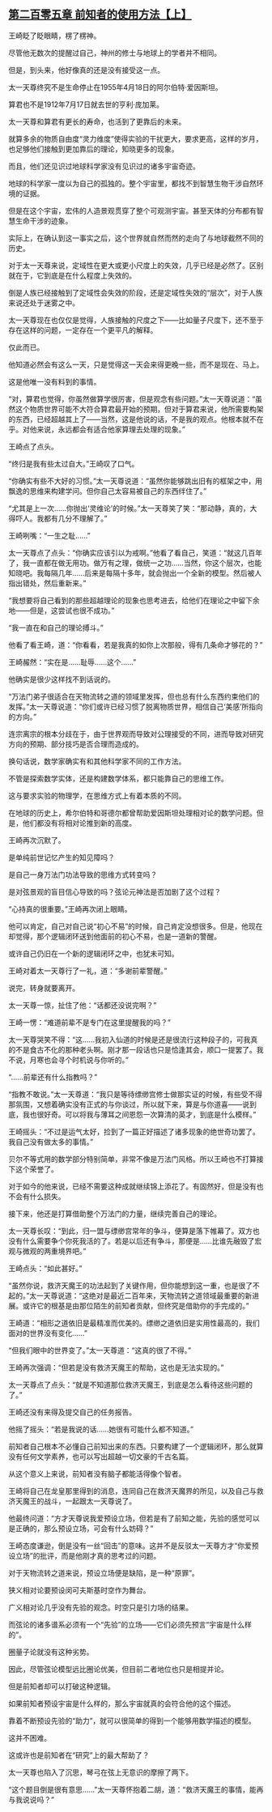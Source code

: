 ## [第二百零五章 前知者的使用方法【上】](https://www.xxbiquge.com/11_11207/9244241.html)


  王崎眨了眨眼睛，楞了楞神。

  尽管他无数次的提醒过自己，神州的修士与地球上的学者并不相同。

  但是，到头来，他好像真的还是没有接受这一点。

  太一天尊终究不是生命停止在1955年4月18日的阿尔伯特·爱因斯坦。

  算君也不是1912年7月17日就去世的亨利·庞加莱。

  太一天尊和算君有更长的寿命，也活到了更靠后的未来。

  就算多余的物质自由度“灵力维度”使得实验的干扰更大，要求更高，这样的岁月，也足够他们接触到更加靠后的理论，知晓更多的现象。

  而且，他们还见识过地球科学家没有见识过的诸多宇宙奇迹。

  地球的科学家一度以为自己的孤独的。整个宇宙里，都找不到智慧生物干涉自然环境的证据。

  但是在这个宇宙，宏伟的人造景观贯穿了整个可观测宇宙。甚至天体的分布都有智慧生命干涉的迹象。

  实际上，在确认到这一事实之后，这个世界就自然而然的走向了与地球截然不同的历史。

  对于太一天尊来说，定域性在更大或更小尺度上的失效，几乎已经是必然了。区别就在于，它到底是在什么程度上失效的。

  倒是人族已经接触到了定域性会失效的阶段，还是定域性失效的“层次”，对于人族来说还处于迷雾之中。

  太一天尊现在也仅仅是觉得，人族接触的尺度之下——比如量子尺度下，还不至于存在这样的问题，一定存在一个更平凡的解释。

  仅此而已。

  他知道必然会有这么一天，只是觉得这一天会来得更晚一些，而不是现在、马上。

  这是他唯一没有料到的事情。

  “对，算君也觉得，你虽然做算学很厉害，但是观念有些问题。”太一天尊说道：“虽然这个物质世界可能不大符合算君最开始的预期，但对于算君来说，他所需要构架的东西，已经超越其上了——当然，这是他说的话，不是我的观点。他根本就不在乎。对他来说，永远都会有适合他家算理去处理的现象。”

  王崎点了点头。

  “终归是我有些太过自大。”王崎叹了口气。

  “你确实有些不大好的习惯。”太一天尊说道：“虽然你能够跳出旧有的框架之中，用飘逸的思维来构建学问。但你自己太容易被自己的东西绊住了。”

  “尤其是上一次……你抛出‘灵维论’的时候。”太一天尊笑了笑：“那动静，真的，大得吓人。我都有几分不理解了。”

  王崎咧嘴：“一生之耻……”

  太一天尊点了点头：“你确实应该引以为戒啊。”他看了看自己，笑道：“就这几百年了，我一直都在做无用功。做万有之理，做统一之功……当然，你这个层次，也能知晓吧。我每隔几年……后来是每隔十多年，就会抛出一个全新的模型。然后被人指出错处，然后重新来。”

  “我想要将自己看到的那些超越理论的现象也思考进去，给他们在理论之中留下余地——但是，这尝试也很不成功。”

  “我一直在和自己的理论搏斗。”

  他看了看王崎，道：“你看看，若是我真的如你上次那般，得有几条命才够花的？”

  王崎赧然：“实在是……耻辱……这个……”

  他确实是很少这样找不到话说的。

  “万法门弟子很适合在天物流转之道的领域里发挥，但也总有什么东西约束他们的发挥。”太一天尊说道：“你们或许已经习惯了脱离物质世界，相信自己‘美感’所指向的方向。”

  连宗离宗的根本分歧在于，由于世界观而导致对公理接受的不同，进而导致对研究方向的预期、部分技巧是否合理而造成的。

  换句话说，数学家确实有和其他科学家不同的工作方法。

  不管是探索数学实体，还是构建数学体系，都只能靠自己的思维工作。

  这与要求实验的物理学，在思维方式上有着本质的不同。

  在地球的历史上，希尔伯特和哥德尔都曾帮助爱因斯坦处理相对论的数学问题。但是，他们都没有将相对论推到新的高度。

  王崎再次沉默了。

  是单纯前世记忆产生的知见障吗？

  是自己一身万法门功法导致的思维方式转变吗？

  是对弦景观的盲目信心导致的吗？弦论元神法是否加剧了这个过程？

  “心持真的很重要。”王崎再次闭上眼睛。

  他可以肯定，自己对自己说“初心不易”的时候，自己肯定没想很多。但是，他现在却觉得，那个逻辑闭环送到他面前的初心不易，也是一道新的警醒。

  或许自己仍旧在一个新的逻辑闭环之中，也犹未可知。

  王崎对着太一天尊行了一礼，道：“多谢前辈警醒。”

  说完，转身就要离开。

  太一天尊一惊，扯住了他：“话都还没说完啊？”

  王崎一愣：“难道前辈不是专门在这里提醒我的吗？”

  太一天尊哭笑不得：“这……我初入仙道的时候是还是很流行这种段子的，可我真的不是食古不化的那种老头啊。刚才那一段话也只是恰逢其会，顺口一提罢了。我不说，月寒也会寻个时机说与你听的。”

  “……前辈还有什么指教吗？”

  “指教不敢说。”太一天尊道：“我只是等待缥缈宫修士做那实证的时候，有些受不得那氛围，又想着确实没有正式的与你谈过，所以就下来，算是与你道喜——说到底，我也很好奇。可以将我与薄耳之间恩怨一次算清的英才，到底是什么模样。”

  王崎摇头：“不过是运气太好，捡到了一篇正好描述了诸多现象的绝世奇功罢了。我自己没有做太多的事情。”

  贝尔不等式用的数学部分特别简单，非常不像是万法门风格。所以王崎也不打算接下这个荣誉了。

  对于如今的他来说，已经不需要这种成就继续锦上添花了。有固然好，但是没有也不会有什么损失。

  接下来，他还是打算借助整个万法门的力量，继续完善自己的理论。

  太一天尊长叹：“到此，归一盟与缥缈宫常年的争斗，便算是落下帷幕了。双方也没有什么需要争个你死我活的了。若是以后还有争斗，那便是……比谁先融毁了宏观与微观的两重境界吧。”

  王崎点头：“如此甚好。”

  “虽然你说，救济天魔王的功法起到了关键作用，但你能想到这一重，也是很了不起的。”太一天尊说道：“这绝对是最近二百年来，天物流转之道领域最重要的新进展。或许它的根基是由那位陌生的前知者贡献，但终究是借助你的手完成的。”

  王崎道：“相形之道依旧是最精准而优美的。缥缈之道依旧是实用性最高的，我们面对的世界没有变化……”

  “但我们眼中的世界变了。”太一天尊道：“这真的很了不得。”

  王崎再次强调：“但若是没有救济天魔王的帮助，这也是无法实现的。”

  太一天尊点了点头：“就是不知道那位救济天魔王，到底是怎么看待这些问题的了。”

  王崎还没有来得及提交自己的任务报告。

  他摇了摇头：“若是我说的话……她很有可能什么都不知道。”

  前知者自己根本不必懂自己前知出来的东西。只要构建了一个逻辑闭环，那么就算没有任何文学素养，也可以写出超越一切文豪的千古名篇。

  从这个意义上来说，前知者没有脑子都能活得像个智者。

  王崎将自己在龙皇那里得到的消息，连同自己在救济天魔界的所见，以及自己与救济天魔王的战斗，一起跟太一天尊说了。

  他最终问道：“方才天尊说我爱预设立场，但若是有了前知之能，先验的感觉可以是正确的，那么预设立场，可会有什么妨碍？”

  王崎态度谦逊，倒是没有一丝“回击”的意味。这并不是反驳太一天尊方才“你爱预设立场”的批评，而是他刚才真的思考过的问题。

  对于天物流转之道来说，预设立场便是缺陷，是一种“原罪”。

  狭义相对论要预设闵可夫斯基时空作为舞台。

  广义相对论几乎没有先验的观念。时空只是引力场的结果。

  而弦论的诸多谱系必须有一个“先验”的立场——它们必须先预言“宇宙是什么样的”。

  圈量子论就没有这种劣势。

  因此，尽管弦论模型远比圈论优美，但目前二者地位也只是相提并论。

  但是前知者却可以打破这种逻辑。

  如果前知者预设宇宙是什么样的，那么宇宙就真的会符合他的这个描述。

  靠着不断预设先验的“助力”，就可以很简单的得到一个能够用数学描述的模型。

  这并不困难。

  这或许也是前知者在“研究”上的最大帮助了？

  太一天尊也陷入了沉思，琴弓在弦上无意识的摩擦了两下。

  “这个题目倒是很有意思……”太一天尊怀抱着二胡，道：“救济天魔王的事情，能再与我说说吗？”
